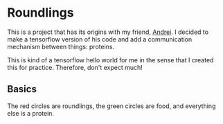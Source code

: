# Roundlings
This is a project that has its origins with my friend,
[Andrei](https://rm-r.org). I decided to make a tensorflow
version of his code and add a communication mechanism between
things: proteins.

This is kind of a tensorflow hello world for me in the sense
that I created this for practice. Therefore, don't expect much!

## Basics
The red circles are roundlings, the green circles are food, and
everything else is a protein.
